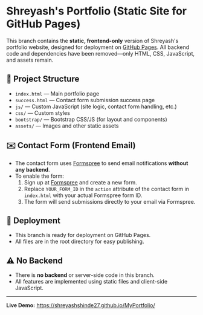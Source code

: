 # Shreyash's Portfolio (Static Site for GitHub Pages)

This branch contains the **static, frontend-only** version of Shreyash's portfolio website, designed for deployment on [GitHub Pages](https://pages.github.com/). All backend code and dependencies have been removed—only HTML, CSS, JavaScript, and assets remain.

## 📁 Project Structure

- `index.html` — Main portfolio page
- `success.html` — Contact form submission success page
- `js/` — Custom JavaScript (site logic, contact form handling, etc.)
- `css/` — Custom styles
- `bootstrap/` — Bootstrap CSS/JS (for layout and components)
- `assets/` — Images and other static assets

## ✉️ Contact Form (Frontend Email)
- The contact form uses [Formspree](https://formspree.io/) to send email notifications **without any backend**.
- To enable the form:
  1. Sign up at [Formspree](https://formspree.io/) and create a new form.
  2. Replace `YOUR_FORM_ID` in the `action` attribute of the contact form in `index.html` with your actual Formspree form ID.
  3. The form will send submissions directly to your email via Formspree.

## 🚀 Deployment
- This branch is ready for deployment on GitHub Pages.
- All files are in the root directory for easy publishing.

## ⚠️ No Backend
- There is **no backend** or server-side code in this branch.
- All features are implemented using static files and client-side JavaScript.

---

**Live Demo:** https://shreyashshinde27.github.io/MyPortfolio/